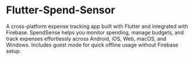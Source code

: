# Flutter-Spend-Sensor
A cross-platform expense tracking app built with Flutter and integrated with Firebase. SpendSense helps you monitor spending, manage budgets, and track expenses effortlessly across Android, iOS, Web, macOS, and Windows. Includes guest mode for quick offline usage without Firebase setup.
